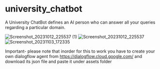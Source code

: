 # university_chatbot
 
A University ChatBot defines an AI person who can answer all your queries regarding
a particular domain.

![Screenshot_20231012_225537 (1)](https://github.com/shreyasdhekane/university_chatbot/assets/120110222/9127b684-a462-452f-86bd-5c1408760599)
![Screenshot_20231012_225537](https://github.com/shreyasdhekane/university_chatbot/assets/120110222/c79fa990-5a83-4416-b8db-2b5ebf8b6197)
![Screenshot_20231103_172335](https://github.com/shreyasdhekane/university_chatbot/assets/120110222/8db0f385-53f9-4cb6-b5bc-81d7245c8644)



Important- please note that inorder for this to work you have to create your own dialogflow agent from https://dialogflow.cloud.google.com/ and download its json file and paste it under assets folder
